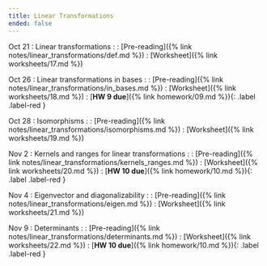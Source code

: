 ```yaml
---
title: Linear Transformations
ended: false
---
```


Oct 21
: Linear transformations 
  : 
: [Pre-reading]({% link notes/linear_transformations/def.md %})
: [Worksheet]({% link worksheets/17.md %})

Oct 26
: Linear transformations in bases
  : 
: [Pre-reading]({% link notes/linear_transformations/in_bases.md %})
: [Worksheet]({% link worksheets/18.md %})
: [**HW 9 due**]({% link homework/09.md %}){: .label .label-red }

Oct 28
: Isomorphisms
  : 
: [Pre-reading]({% link notes/linear_transformations/isomorphisms.md %})
: [Worksheet]({% link worksheets/19.md %})

Nov 2
: Kernels and ranges for linear transformations
  : 
: [Pre-reading]({% link notes/linear_transformations/kernels_ranges.md %})
: [Worksheet]({% link worksheets/20.md %})
: [**HW 10 due**]({% link homework/10.md %}){: .label .label-red }

Nov 4
: Eigenvector and diagonalizability
  : 
: [Pre-reading]({% link notes/linear_transformations/eigen.md %})
: [Worksheet]({% link worksheets/21.md %})

Nov 9
: Determinants
  : 
: [Pre-reading]({% link notes/linear_transformations/determinants.md %})
: [Worksheet]({% link worksheets/22.md %})
: [**HW 10 due**]({% link homework/10.md %}){: .label .label-red }

